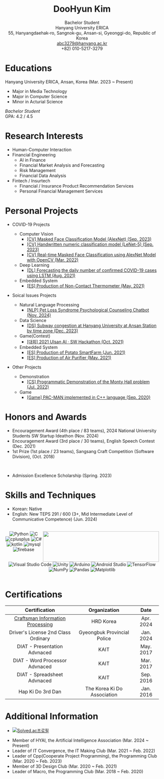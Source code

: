 <div align='center'>

  # DooHyun Kim  
  Bachelor Student  
  Hanyang University ERICA  
  55, Hanyangdaehak-ro, Sangnok-gu, Ansan-si, Gyeonggi-do, Republic of Korea  
  abc3279@hanyang.ac.kr  
  +82) 010-5217-3279  
</div>

# Educations
Hanyang University ERICA, Ansan, Korea  (Mar. 2023 ~ Present)
- Major in Media Technology
- Major in Computer Science
- Minor in Acturial Science

_Bachelor Student_  
GPA: 4.2 / 4.5

# Research Interests
- Human-Computer Interaction
- Financial Engineering
  - AI in Finance
  - Financial Market Analysis and Forecasting
  - Risk Management  
  - Financial Data Analysis
- Fintech / Insurtech
  - Financial / Insurance Product Recommendation Services
  - Personal Financial Management Services 
 
# Personal Projects
- COVID-19 Projects
  - Computer Vision
    - [[CV] Masked Face Classification Model (AlexNet) (Sep. 2023)](https://velog.io/@abc3279/%EB%A7%88%EC%8A%A4%ED%81%AC-%EC%96%BC%EA%B5%B4-%EB%B6%84%EB%A5%98-%EB%AA%A8%EB%8D%B8-AlexNet)
    - [[CV] Handwritten numeric classification model (LeNet-5) (Sep. 2023)](https://velog.io/@abc3279/%EC%86%90%EA%B8%80%EC%94%A8-%EB%B6%84%EB%A5%98-%EB%AA%A8%EB%8D%B8-LeNet-5)
    - [[CV] Real-time Masked Face Classification using AlexNet Model with OpenCV (Mar. 2022)](https://velog.io/@abc3279/CV-%EC%8B%A4%EC%8B%9C%EA%B0%84-%EB%A7%88%EC%8A%A4%ED%81%AC-%EC%96%BC%EA%B5%B4-%EB%B6%84%EB%A5%98-%EC%97%B4%ED%99%94%EC%83%81)
  - Deep Learning
    - [[DL] Forecasting the daily number of confirmed COVID-19 cases using LSTM (Aug. 2021)](https://velog.io/@abc3279/%EC%BD%94%EB%A1%9C%EB%82%9819-%ED%99%95%EC%A7%84%EC%9E%90%EC%88%98-%EC%98%88%EC%B8%A1-LSTM)
  - Embedded System
    - [[ES] Production of Non-Contact Thermometer (May. 2021)](https://velog.io/@abc3279/%EB%B9%84%EC%A0%91%EC%B4%89%EC%8B%9D-%EC%B2%B4%EC%98%A8%EA%B3%84-%EC%A0%9C%EC%9E%91) 


- Soical Issues Projects
  - Natural Language Processing
    - [[NLP] Pet Loss Syndrome Psychological Counseling Chatbot (Nov. 2024)](https://velog.io/@abc3279/NLP-%ED%8E%AB%EB%A1%9C%EC%8A%A4-%EC%8B%AC%EB%A6%AC%EC%83%81%EB%8B%B4-%EC%B1%97%EB%B4%87)
  - Data Science
    - [[DS] Subway congestion at Hanyang University at Ansan Station by time zone (Dec. 2023)](https://velog.io/@abc3279/%EC%A7%80%ED%95%98%EC%B2%A0)
  - Game(Contest)
    - [[대회] 2021 Ulsan AI · SW Hackathon (Oct. 2021)](https://velog.io/@abc3279/2021-%EC%9A%B8%EC%82%B0-AI-SW-%ED%95%B4%EC%BB%A4%ED%86%A4) 
  - Embedded System
    - [[ES] Production of Potato SmartFarm (Jun. 2021)](https://velog.io/@abc3279/%EA%B0%90%EC%9E%90-%EC%8A%A4%EB%A7%88%ED%8A%B8%ED%8C%9C)
    - [[ES] Production of Air Purifier (May. 2021)](https://velog.io/@abc3279/%EA%B3%B5%EA%B8%B0%EC%B2%AD%EC%A0%95%EA%B8%B0-%EC%A0%9C%EC%9E%91)



- Other Projects
  - Demonstration
    - [[CS] Programmatic Demonstration of the Monty Hall problem (Jul. 2022)](https://velog.io/@abc3279/%EB%AA%AC%ED%8B%B0-%ED%99%80-%EB%AC%B8%EC%A0%9C%EC%9D%98-%ED%94%84%EB%A1%9C%EA%B7%B8%EB%9E%98%EB%B0%8D%EC%A0%81-%EC%A6%9D%EB%AA%85)
  - Game
    - [[Game] PAC-MAN implemented in C++ language (Sep. 2020)](https://velog.io/@abc3279/PAC-MAN)
  
  
# Honors and Awards
- Encouragement Award (4th place / 83 teams), 2024 National University Students SW Startup Ideathon (Nov. 2024)
- Encouragement Award (3rd place / 30 teams), English Speech Contest  (Dec. 2021)
- 1st Prize (1st place / 23 teams), Sangsang Craft Competition (Software Division), (Oct. 2018)  

</br>

- Admission Excellence Scholarship (Spring. 2023)

# Skills and Techniques
- Korean: Native
- English: New TEPS 291 / 600 (3+, Mid Intermediate Level of Communicative Competence) (Jun. 2024)  
</br>

<div align="center">
  <img align="right" src="https://github-readme-stats.vercel.app/api/top-langs/?username=abc3279&layout=compact&theme=dracula&langs_count=8" height=100px width=380px/>
  
  <img src="https://img.shields.io/badge/Python-3776AB.svg?&style=flat-square&logo=Python&logoColor=white" alt="Python">
  <img src="https://img.shields.io/badge/C-A8B9CC.svg?&style=flat-square&logo=C&logoColor=white" alt="C">
  <img src="https://img.shields.io/badge/-C++-00599C.svg?&style=flat-square&logo=cplusplus&logoColor=white" alt="cplusplus">
  <img src="https://img.shields.io/badge/C%23-007ACC.svg?&style=flat-square&logo=cplusplus&logoColor=white" alt="C#">
  <img src="https://img.shields.io/badge/Kotlin-7F52FF.svg?&style=flat-square&logo=kotlin&logoColor=white" alt="kotlin">  

  <img src="https://img.shields.io/badge/MySQL-4479A1.svg?&style=flat-square&logo=mysql&logoColor=white" alt="mysql">
  <img src="https://img.shields.io/badge/Firebase-DD2C00.svg?&style=flat-square&logo=firebase&logoColor=white" alt="firebase">  

  <img src="https://img.shields.io/badge/Visual%20Studio%20Code-007ACC.svg?&style=flat-square&logo=Visual%20Studio%20Code&logoColor=white" alt="Visual Studio Code">
  <img src="https://img.shields.io/badge/Unity-F8F8F8.svg?&style=flat-square&logo=Unity&logoColor=black" alt="Unity">
  <img src="https://img.shields.io/badge/Arduino-00878F.svg?&style=flat-square&logo=arduino&logoColor=white" alt="Arduino">
  <img src="https://img.shields.io/badge/Android%20Studio-3DDC84.svg?&style=flat-square&logo=Android%20Studio&logoColor=white" alt="Android Studio">  

  <img src="https://img.shields.io/badge/TensorFlow-FF6F00.svg?&style=flat-square&logo=tensorflow&logoColor=white" alt="TensorFlow">
  <img src="https://img.shields.io/badge/NumPy-013243.svg?&style=flat-square&logo=numpy&logoColor=white" alt="NumPy">
  <img src="https://img.shields.io/badge/Pandas-150458.svg?&style=flat-square&logo=pandas&logoColor=white" alt="Pandas">
  <img src="https://img.shields.io/badge/Matplotlib-0077B6.svg?&style=flat-square&logo=Matplotlib&logoColor=white" alt="Matplotlib">
</div>

</br>

# Certifications
| Certification | Organization | Date |
| :--: | :--: | :--: |
| [Craftsman Information Processing](https://velog.io/@abc3279/%EC%A0%95%EB%B3%B4%EC%B2%98%EB%A6%AC%EA%B8%B0%EB%8A%A5%EC%82%AC-%ED%9B%84%EA%B8%B0) | HRD Korea | Apr. 2024 |
| Driver's License 2nd Class Ordinary | Gyeongbuk Provincial Police | Jan. 2024 |
| DIAT - Presentation Advnaced | KAIT | May. 2017 |
| DIAT - Word Processor Advnaced | KAIT | Mar. 2017 |
| DIAT - Spreadsheet Advnaced | KAIT | Sep. 2016 |
| Hap Ki Do 3rd Dan | The Korea Ki Do Association | Jan. 2016 |

# Additional Information
- [![Solved.ac프로필](http://mazassumnida.wtf/api/mini/generate_badge?boj=abc3279)](https://solved.ac/abc3279)

</bn>

- Member of HYAI, the Artificial Intelligence Association (Mar. 2024 ~ Present)
- Leader of IT Convergence, the IT Making Club (Mar. 2021 ~ Feb. 2022)
- Leader of Cpp(Cooperate Project Programming), the Programming Club (Mar. 2020 ~ Feb. 2023)
- Member of 3D Design Club (Mar. 2020 ~ Feb. 2021)
- Leader of Macro, the Programming Club (Mar. 2018 ~ Feb. 2020)  